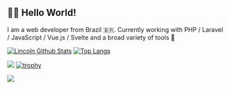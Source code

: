 ## :man_technologist: Hello World!
I am a web developer from Brazil 🇧🇷. Currently working with PHP / Laravel / JavaScript / Vue.js / Svelte and a broad variety of tools :wrench:

[![Lincoln Github Stats](https://github-readme-stats.vercel.app/api?username=lincolnbrito&show_icons=true&count_private=true&include_all_commits=true)](https://github.com/lincolnbrito)
[![Top Langs](https://github-readme-stats.vercel.app/api/top-langs/?username=lincolnbrito&layout=compact)](https://github.com/lincolnbrito)

![](https://github-readme-streak-stats.herokuapp.com/?user=lincolnbrito#version3)
[![trophy](https://github-profile-trophy.vercel.app/?username=lincolnbrito)](https://github.com/ryo-ma/github-profile-trophy)

![](https://komarev.com/ghpvc/?username=lincolnbrito&color=blue&style=flat)
